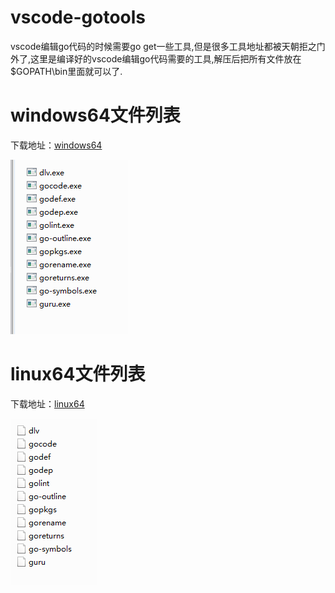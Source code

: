 # vscode-gotools
vscode编辑go代码的时候需要go get一些工具,但是很多工具地址都被天朝拒之门外了,这里是编译好的vscode编辑go代码需要的工具,解压后把所有文件放在$GOPATH\bin里面就可以了.

# windows64文件列表
下载地址：[windows64](https://github.com/snail007/vscode-gotools/releases/download/windows64/windows64.7z)  

![list](/docs/images/windows64.png)  

# linux64文件列表
下载地址：[linux64](https://github.com/snail007/vscode-gotools/releases/download/linux64/linux64.7z)  

![list](/docs/images/linux64.png)  